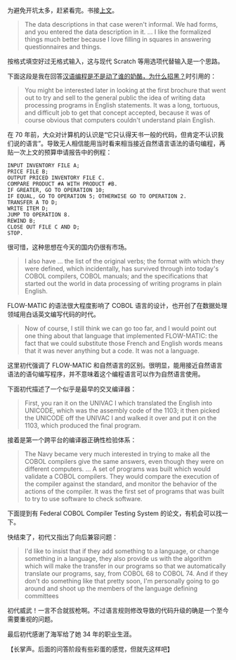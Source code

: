 为避免开坑太多，赶紧看完。书接[上文](https://zhuanlan.zhihu.com/p/163651543)。

>  The data descriptions in that case weren't informal. We had forms, and you entered the data description in it. ... I like the formalized things much better because I love filling in squares in answering questionnaires and things.

按格式填空好过无格式输入，这与现代 Scratch 等用选项代替输入是一个思路。

下面这段是我在回答[汉语编程是不是动了谁的奶酪，为什么招黑？](https://www.zhihu.com/question/407550798/answer/1353143198)时引用的：

> You might be interested later in looking at the first brochure that went out to try and sell to the general public the idea of writing data processing programs in English statements. It was a long, tortuous, and difficult job to get that concept accepted, because it was of course obvious that computers couldn't understand plain English.

在 70 年前，大众对计算机的认识是“它只认得天书一般的代码，但肯定不认识我们说的语言”。导致无人相信能用当时看来相当接近自然语言语法的语句编程，再贴一次上文的预算申请报告中的例程：
```
INPUT INVENTORY FILE A;
PRICE FILE B;
OUTPUT PRICED INVENTORY FILE C.
COMPARE PRODUCT #A WITH PRODUCT #B.
IF GREATER, GO TO OPERATION 10;
IF EQUAL, GO TO OPERATION 5; OTHERWISE GO TO OPERATION 2.
TRANSFER A TO D;
WRITE ITEM D;
JUMP TO OPERATION 8.
REWIND B;
CLOSE OUT FILE C AND D;
STOP. 
```
很可惜，这种思想在今天的国内仍很有市场。

> I also have ... the list of the original verbs; the format with which they were defined, which incidentally, has survived through into today's COBOL compilers, COBOL manuals; and the specifications that started out the world in data processing of writing programs in plain English.

FLOW-MATIC 的语法很大程度影响了 COBOL 语言的设计，也开创了在数据处理领域用白话英文编写代码的时代。

> Now of course, I still think we can go too far, and I would point out one thing about that language that implemented FLOW-MATIC: the fact that we could substitute those French and English words means that it was never anything but a code. It was not a language.

这里初代强调了 FLOW-MATIC 和自然语言的区别。很明显，能用接近自然语言语法的语句编写程序，并不意味着这个编程语言可以作为自然语言使用。

下面初代描述了一个似乎是最早的交叉编译器：

> First, you ran it on the UNIVAC I which translated the English into UNICODE, which was the assembly code of the 1103; it then picked the UNICODE off the UNIVAC I and walked it over and put it on the 1103, which produced the final program.

接着是第一个跨平台的编译器正确性检验体系：

>  The Navy became very much interested in trying to make all the COBOL compilers give the same answers, even though they were on different computers. ... A set of programs was built which would validate a COBOL compilers. They would compare the execution of the compiler against the standard, and monitor the behavior of the actions of the compiler. It was the first set of programs that was built to try to use software to check software.

下面提到有 Federal COBOL Compiler Testing System 的论文，有机会可以找一下。

快结束了，初代又指出了向后兼容问题：

> I'd like to insist that if they add something to a language, or change something in a language, they also provide us with the algorithm which will make the transfer in our programs so that we automatically translate our programs, say, from COBOL 68 to COBOL 74. And if they don't do something like that pretty soon, I'm personally going to go around and shoot up the members of the language defining committees

初代威武！一言不合就拔枪啊。不过语言规则修改导致的代码升级的确是一个至今需要重视的问题。

最后初代感谢了海军给了她 34 年的职业生涯。

【长掌声。后面的问答阶段有些彩蛋的感觉，但就先这样吧】